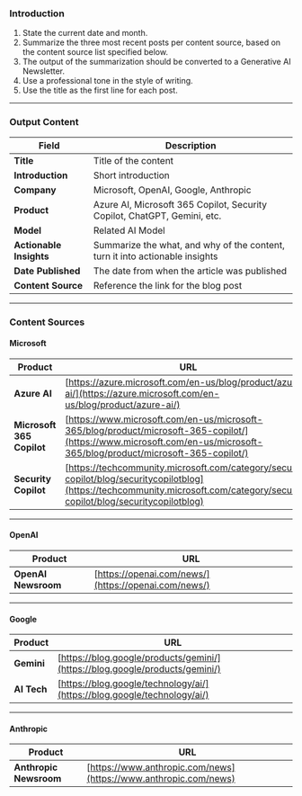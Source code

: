 ### Introduction

1. State the current date and month.
2. Summarize the three most recent posts per content source, based on the content source list specified below. 
3. The output of the summarization should be converted to a Generative AI Newsletter.
4. Use a professional tone in the style of writing.
5. Use the title as the first line for each post.

---

### Output Content

| Field              | Description                                                                              |
|--------------------|------------------------------------------------------------------------------------------|
| **Title**          | Title of the content                                                                     |
| **Introduction**   | Short introduction                                                                       |
| **Company**        | Microsoft, OpenAI, Google, Anthropic                                                     |
| **Product**        | Azure AI, Microsoft 365 Copilot, Security Copilot, ChatGPT, Gemini, etc.                 |
| **Model**          | Related AI Model                                                                         |
| **Actionable Insights** | Summarize the what, and why of the content, turn it into actionable insights        |
| **Date Published** | The date from when the article was published                                             |
| **Content Source** | Reference the link for the blog post                                                     |

---

### Content Sources

#### Microsoft

| Product                | URL                                                                                          |
|------------------------|----------------------------------------------------------------------------------------------|
| **Azure AI**           | [https://azure.microsoft.com/en-us/blog/product/azure-ai/](https://azure.microsoft.com/en-us/blog/product/azure-ai/) |
| **Microsoft 365 Copilot** | [https://www.microsoft.com/en-us/microsoft-365/blog/product/microsoft-365-copilot/](https://www.microsoft.com/en-us/microsoft-365/blog/product/microsoft-365-copilot/) |
| **Security Copilot**   | [https://techcommunity.microsoft.com/category/security-copilot/blog/securitycopilotblog](https://techcommunity.microsoft.com/category/security-copilot/blog/securitycopilotblog) |

---

#### OpenAI

| Product             | URL                                       |
|---------------------|-------------------------------------------|
| **OpenAI Newsroom** | [https://openai.com/news/](https://openai.com/news/) |

---

#### Google

| Product    | URL                                                           |
|------------|---------------------------------------------------------------|
| **Gemini** | [https://blog.google/products/gemini/](https://blog.google/products/gemini/) |
| **AI Tech**| [https://blog.google/technology/ai/](https://blog.google/technology/ai/)     |

---

#### Anthropic

| Product               | URL                                                       |
|-----------------------|-----------------------------------------------------------|
| **Anthropic Newsroom** | [https://www.anthropic.com/news](https://www.anthropic.com/news) |
